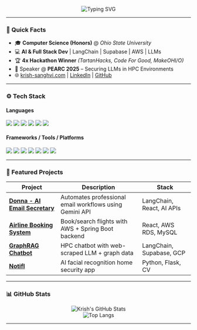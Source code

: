 <!-- Animated Banner (Optional: Replace with your custom animation link later) -->
<p align="center">
  <img src="https://readme-typing-svg.herokuapp.com?font=Fira+Code&weight=600&size=26&pause=1000&color=00F7FF&center=true&vCenter=true&width=700&lines=Hi+I'm+Krish+Sanghvi;AI-Focused+Full+Stack+Dev;LangChain+%7C+Supabase+%7C+AWS+%7C+LLMs;Hackathon+Winner+%7C+HPC+Researcher;Welcome+to+my+GitHub+Profile!" alt="Typing SVG" />
</p>

---

### 🧠 Quick Facts

- 🎓 **Computer Science (Honors)** @ *Ohio State University*
- 💻 **AI & Full Stack Dev** | LangChain | Supabase | AWS | LLMs
- 🏆 **4x Hackathon Winner** *(TartanHacks, Code For Good, MakeOHI/O)*
- 🎤 Speaker @ **PEARC 2025** – Securing LLMs in HPC Environments
- 🌐 [krish-sanghvi.com](https://krish-sanghvi.com) | [LinkedIn](https://linkedin.com/in/krishsanghvi) | [GitHub](https://github.com/krishsanghvi)

---

### ⚙️ Tech Stack

#### Languages
<p align="left">
  <img src="https://img.shields.io/badge/Python-3776AB?style=for-the-badge&logo=python&logoColor=white"/>
  <img src="https://img.shields.io/badge/Java-007396?style=for-the-badge&logo=java&logoColor=white"/>
  <img src="https://img.shields.io/badge/Go-00ADD8?style=for-the-badge&logo=go&logoColor=white"/>
  <img src="https://img.shields.io/badge/TypeScript-3178C6?style=for-the-badge&logo=typescript&logoColor=white"/>
  <img src="https://img.shields.io/badge/SQL-4479A1?style=for-the-badge&logo=mysql&logoColor=white"/>
  <img src="https://img.shields.io/badge/C%2B%2B-00599C?style=for-the-badge&logo=c%2B%2B&logoColor=white"/>
</p>

#### Frameworks / Tools / Platforms
<p align="left">
  <img src="https://img.shields.io/badge/React-61DAFB?style=for-the-badge&logo=react&logoColor=black"/>
  <img src="https://img.shields.io/badge/React_Native-20232A?style=for-the-badge&logo=react&logoColor=61DAFB"/>
  <img src="https://img.shields.io/badge/SpringBoot-6DB33F?style=for-the-badge&logo=springboot&logoColor=white"/>
  <img src="https://img.shields.io/badge/LangChain-000000?style=for-the-badge&logo=data:image/svg+xml;base64,..."/>
  <img src="https://img.shields.io/badge/Supabase-3ECF8E?style=for-the-badge&logo=supabase&logoColor=black"/>
  <img src="https://img.shields.io/badge/AWS-232F3E?style=for-the-badge&logo=amazonaws&logoColor=white"/>
  <img src="https://img.shields.io/badge/Docker-2496ED?style=for-the-badge&logo=docker&logoColor=white"/>
</p>

---

### 🚀 Featured Projects

| Project | Description | Stack |
|--------|-------------|--------|
| **[Donna - AI Email Secretary](https://github.com/krishsanghvi)** | Automates professional email workflows using Gemini API | LangChain, React, AI APIs |
| **[Airline Booking System](https://github.com/krishsanghvi)** | Book/search flights with AWS + Spring Boot backend | React, AWS RDS, MySQL |
| **[GraphRAG Chatbot](https://github.com/krishsanghvi)** | HPC chatbot with web-scraped LLM + graph data | LangChain, Supabase, GCP |
| **[NotifI](https://github.com/krishsanghvi)** | AI facial recognition home security app | Python, Flask, CV |

---

### 📊 GitHub Stats

<p align="center">
  <img src="https://github-readme-stats.vercel.app/api?username=krishsanghvi&show_icons=true&theme=radical" alt="Krish's GitHub Stats"/>
  <br/>
  <img src="https://github-readme-stats.vercel.app/api/top-langs/?username=krishsanghvi&layout=compact&theme=radical" alt="Top Langs"/>
</p>

---
